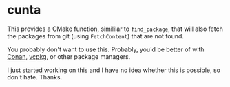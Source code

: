 # cunta

This provides a CMake function, simililar to `find_package`, that will
also fetch the packages from git (using `FetchContent`) that are not found. 

You probably don't want to use this. Probably, you'd be better of with [Conan](https://conan.io/),
 [vcpkg](https://github.com/microsoft/vcpkg), or other package managers.

I just started working on this and I have no idea whether this is possible, so don't hate. Thanks.
